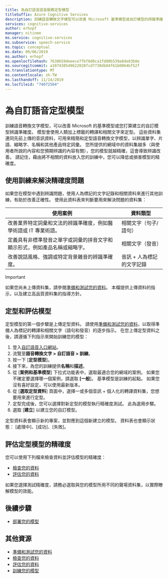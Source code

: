 ```yaml
---
title: 為自訂語音語音服務定型模型
titleSuffix: Azure Cognitive Services
description: 訓練語音轉換文字模型可以改善 Microsoft 基準模型或自訂模型的辨識準確度。 模型會使用人類加上標籤的轉譯和相關文字來定型。
services: cognitive-services
author: erhopf
manager: nitinme
ms.service: cognitive-services
ms.subservice: speech-service
ms.topic: conceptual
ms.date: 09/06/2019
ms.author: erhopf
ms.openlocfilehash: 7630659deeece7fbf8d0ca1fd00b539a8de83b0e
ms.sourcegitcommit: a107430549622028fcd7730db84f61b0064bf52f
ms.translationtype: MT
ms.contentlocale: zh-TW
ms.lasthandoff: 11/14/2019
ms.locfileid: "74072504"
---
```

# <a name="train-a-model-for-custom-speech"></a>為自訂語音定型模型

訓練語音轉換文字模型，可以改善 Microsoft 的基準模型或您打算建立的自訂模型辨識準確度。 模型會使用人類加上標籤的轉譯和相關文字來定型。 這些資料集連同先前上傳的音訊資料，可用來精簡和定型語音轉換文字模型，以辨識單字、片語、縮略字、名稱和其他產品特定詞彙。 您所提供的網域中的資料集越多（與使用者所說的內容和您預期辨識的內容有關），您的模型就越精確，這會導致辨識改善。 請記住，藉由將不相關的資料放入您的訓練中，您可以降低或損害模型的精確度。

## <a name="use-training-to-resolve-accuracy-issues"></a>使用訓練來解決精確度問題

如果您在模型中遇到辨識問題，使用人為標記的文字記錄和相關資料來進行其他訓練，有助於改善正確性。 使用此資料表來判斷要用來解決問題的資料集：

| 使用案例 | 資料類型 |
| -------- | --------- |
| 改善業界特定詞彙和文法的辨識準確度，例如醫學術語或 IT 專業術語。 | 相關文字（句子/語句） |
| 定義具有非標準發音之單字或詞彙的拼音文字和顯示形式，例如產品名稱或縮略字。 | 相關文字（發音） |
| 改善說話風格、強調或特定背景雜音的辨識準確度。 | 音訊 + 人為標記的文字記錄 |

> [!IMPORTANT]
> 如果您尚未上傳資料集，請參閱[準備和測試您的資料](how-to-custom-speech-test-data.md)。 本檔提供上傳資料的指示，以及建立高品質資料集的指導方針。

## <a name="train-and-evaluate-a-model"></a>定型和評估模型

定型模型的第一個步驟是上傳定型資料。 請使用[準備和測試您的資料](how-to-custom-speech-test-data.md)，以取得準備人為標記的轉譯和相關文字（語句和發音）的逐步指示。 在您上傳定型資料之後，請遵循下列指示來開始訓練您的模型：

1. 登入[自訂語音入口網站](https://speech.microsoft.com/customspeech)。
2. 流覽至**語音轉換文字 > 自訂語音 > 訓練**。
3. 按一下 [**定型模型**]。
4. 接下來，為您的訓練提供**名稱**和**描述**。
5. 從 [**案例和基準模型**] 下拉式功能表中，選取最適合您的網域的案例。 如果您不確定要選擇哪一個案例，請選取 **[一般**]。 基準模型是訓練的起點。 如果您沒有喜好設定，可以使用最新版本。
6. 從 [**選取定型資料**] 頁面中，選擇一或多個音訊 + 個人化的轉譯資料集，您想要用來進行定型。
7. 定型完成後，您可以選擇對新定型的模型執行精確度測試。 此為選用步驟。
8. 選取 [**建立**] 以建立您的自訂模型。

定型資料表會顯示新的專案，並對應到這個新建立的模型。 資料表也會顯示狀態： [處理中]、[成功]、[失敗]。

## <a name="evaluate-the-accuracy-of-a-trained-model"></a>評估定型模型的精確度

您可以使用下列檔來檢查資料並評估模型的精確度：

- [檢查您的資料](how-to-custom-speech-inspect-data.md)
- [評估您的資料](how-to-custom-speech-evaluate-data.md)

如果您選擇測試精確度，請務必選取與您的模型所用不同的聲場資料集，以實際瞭解模型的效能。

## <a name="next-steps"></a>後續步驟

- [部署您的模型](how-to-custom-speech-deploy-model.md)

## <a name="additional-resources"></a>其他資源

- [準備和測試您的資料](how-to-custom-speech-test-data.md)
- [檢查您的資料](how-to-custom-speech-inspect-data.md)
- [評估您的資料](how-to-custom-speech-evaluate-data.md)
- [訓練您的模型](how-to-custom-speech-train-model.md)
